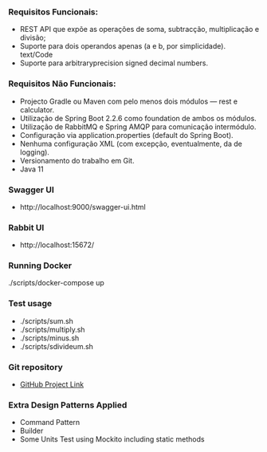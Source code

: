 ### Requisitos Funcionais:

- REST API que expõe as operações de soma, subtracção, multiplicação e divisão;
- Suporte para dois operandos apenas (a e b, por simplicidade). text/Code 
- Suporte para arbitraryprecision signed decimal numbers.

### Requisitos Não Funcionais:
- Projecto Gradle ou Maven com pelo menos dois módulos — rest e calculator.
- Utilização de Spring Boot 2.2.6 como foundation de ambos os módulos.
- Utilização de RabbitMQ e Spring AMQP para comunicação intermódulo.
- Configuração via application.properties (default do Spring Boot).
- Nenhuma configuração XML (com excepção, eventualmente, da de logging).
- Versionamento do trabalho em Git.
- Java 11

### Swagger UI
- http://localhost:9000/swagger-ui.html

### Rabbit UI
- http://localhost:15672/

### Running Docker 
./scripts/docker-compose up

### Test usage
- ./scripts/sum.sh
- ./scripts/multiply.sh
- ./scripts/minus.sh
- ./scripts/sdivideum.sh

### Git repository

 - [GitHub Project Link](https://github.com/fopnet/calculadora-rabbitmq)

### Extra Design Patterns Applied
- Command Pattern
- Builder
- Some Units Test using Mockito including static methods
